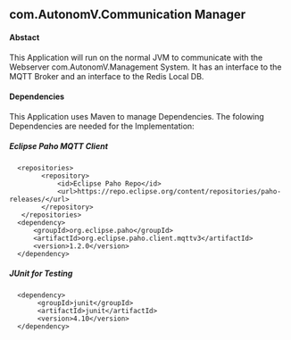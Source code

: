 ## com.AutonomV.Communication Manager
#### Abstact
This Application will run on the normal JVM to communicate with the Webserver com.AutonomV.Management System.
It has an interface to the MQTT Broker and an interface to the Redis Local DB.

#### Dependencies
This Application uses Maven to manage Dependencies.
The folowing  Dependencies are needed for the Implementation: 
##### Eclipse Paho MQTT Client
```
  <repositories>
        <repository>
            <id>Eclipse Paho Repo</id>
            <url>https://repo.eclipse.org/content/repositories/paho-releases/</url>
        </repository>
   </repositories>
  <dependency>
      <groupId>org.eclipse.paho</groupId>
      <artifactId>org.eclipse.paho.client.mqttv3</artifactId>
      <version>1.2.0</version>
  </dependency>
```  
  ##### JUnit for Testing
```
  <dependency>
       <groupId>junit</groupId>
       <artifactId>junit</artifactId>
       <version>4.10</version>
  </dependency>
```
